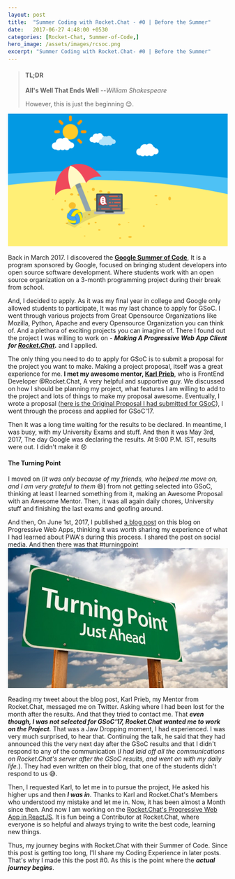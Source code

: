 ```yaml
---
layout: post
title:  "Summer Coding with Rocket.Chat - #0 | Before the Summer"
date:   2017-06-27 4:48:00 +0530
categories: [Rocket-Chat, Summer-of-Code,]
hero_image: /assets/images/rcsoc.png
excerpt: "Summer Coding with Rocket.Chat- #0 | Before the Summer"
---
```

>#### TL;DR
>
>**All's Well That Ends Well**
> --<cite>William Shakespeare</cite>
>
>However, this is just the beginning 😊.

![Summer of Code with Rocket Chat](/assets/images/rcsoc.png)

Back in March 2017. I discovered the [**Google Summer of Code**](https://summerofcode.withgoogle.com/), It is a program sponsored by Google, focused on bringing student developers into open source software development. Where students work with an open source organization on a 3-month programming project during their break from school.

And, I decided to apply. As it was my final year in college and Google only allowed students to participate, It was my last chance to apply for GSoC. I went through various projects from Great Opensource Organizations like Mozilla, Python, Apache and every Opensource Organization you can think of. And a plethora of exciting projects you can imagine of. There I found out the project I was willing to work on -  ***Making A Progressive Web App Client for [Rocket.Chat](https://rocket.chat/).*** and I applied.

The only thing you need to do to apply for GSoC is to submit a proposal for the project you want to make. Making a project proposal, itself was a great experience for me. **I met my awesome mentor, [Karl Prieb](https://github.com/karlprieb)**, who is FrontEnd Developer @Rocket.Chat, A very helpful and supportive guy. We discussed on how I should be planning my project, what features I am willing to add to the project and lots of things to make my proposal awesome. Eventually, I wrote a proposal ([here is the Original Proposal I had submitted for GSoC](https://docs.google.com/document/d/1d28-ZmiazUpyie2em-mI3TaTJBTBJUTgvLCKJGUsmZ4/edit?usp=sharing)), I went through the process and applied for GSoC'17.

Then It was a long time waiting for the results to be declared. In meantime, I was busy, with my University Exams and stuff. And then it was May 3rd, 2017, The day Google was declaring the results. At 9:00 P.M. IST, results were out. I didn't make it 😞

#### The Turning Point
I moved on (*It was only because of my friends, who helped me move on, and I am very grateful to them* 😄) from not getting selected into GSoC, thinking at least I learned something from it, making an Awesome Proposal with an Awesome Mentor. Then, it was all again daily chores, University stuff and finishing the last exams and goofing around.


And then, On June 1st, 2017, I published [a blog post](otaku.codes/frontend/progressive-web-apps/web-apps-on-steroids-progressive-web-apps-introduction.html) on this blog on Progressive Web Apps, thinking it was worth sharing my experience of what I had learned about PWA's during this process. I shared the post on social media. And then there was that #turningpoint ![Turning Point](/assets/images/turningpoint.jpg)

Reading my tweet about the blog post, Karl Prieb, my Mentor from Rocket.Chat, messaged me on Twitter. Asking where I had been lost for the month after the results. And that they tried to contact me. That ***even though, I was not selected for GSoC'17, Rocket.Chat wanted me to work on the Project.*** That was a Jaw Dropping moment, I had experienced. I was very much surprised, to hear that. Continuing the talk, he said that they had announced this the very next day after the GSoC results and that I didn't respond to any of the communication (*I had laid off all the communications on Rocket.Chat's server after the GSoC results, and went on with my daily life.*). They had even written on their blog, that one of the students didn't respond to us 😅.

Then, I requested Karl, to let me in to pursue the project, He asked his higher ups and then ***I was in***. Thanks to Karl and Rocket.Chat's Members who understood my mistake and let me in. Now, it has been almost a Month since then. And now I am working on the [Rocket.Chat's Progressive Web App in ReactJS](https://github.com/RocketChat/Rocket.Chat.PWA.React). It is fun being a Contributor at Rocket.Chat, where everyone is so helpful and always trying to write the best code, learning new things.

Thus, my journey begins with Rocket.Chat with their Summer of Code. Since this post is getting too long, I'll share my Coding Experience in later posts. That's why I made this the post #0. As this is the point where the ***actual journey begins***.